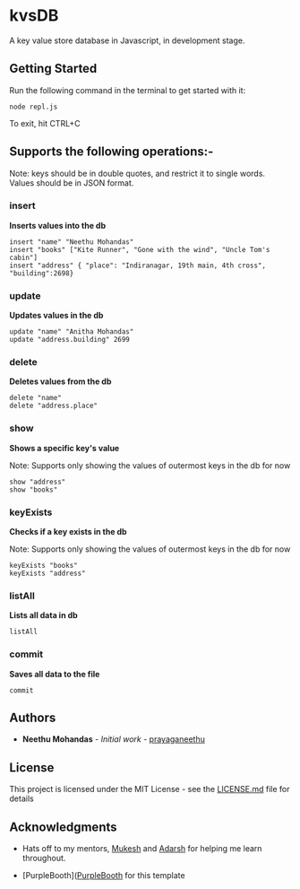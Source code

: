 # kvsDB

A key value store database in Javascript, in development stage.

## Getting Started

Run the following command in the terminal to get started with it:

`node repl.js`     

To exit, hit CTRL+C

## Supports the following operations:-

Note: keys should be in double quotes, and restrict it to single words. Values should be in JSON format.

### insert

**Inserts values into the db**      

`insert "name" "Neethu Mohandas"`       
`insert "books" ["Kite Runner", "Gone with the wind", "Uncle Tom's cabin"]`      
`insert "address" { "place": "Indiranagar, 19th main, 4th cross", "building":2698}`

### update

**Updates values in the db**

`update "name" "Anitha Mohandas"`      
`update "address.building" 2699`    

### delete

**Deletes values from the db**

`delete "name"`        
`delete "address.place"`        

### show

**Shows a specific key's value**

Note: Supports only showing the values of outermost keys in the db for now

`show "address"`             
`show "books"`           

### keyExists

**Checks if a key exists in the db**

Note: Supports only showing the values of outermost keys in the db for now

`keyExists "books"`           
`keyExists "address"`             

### listAll

**Lists all data in db**

`listAll`  

### commit

**Saves all data to the file**

`commit`    

## Authors

* **Neethu Mohandas** - *Initial work* - [prayaganeethu](https://github.com/prayaganeethu)

## License

This project is licensed under the MIT License - see the [LICENSE.md](LICENSE.md) file for details

## Acknowledgments

* Hats off to my mentors, [Mukesh](https://github.com/mukeshm) and [Adarsh](https://github.com/adarsh-why) for helping me learn throughout.

* [PurpleBooth]([PurpleBooth](https://github.com/PurpleBooth) for this template
